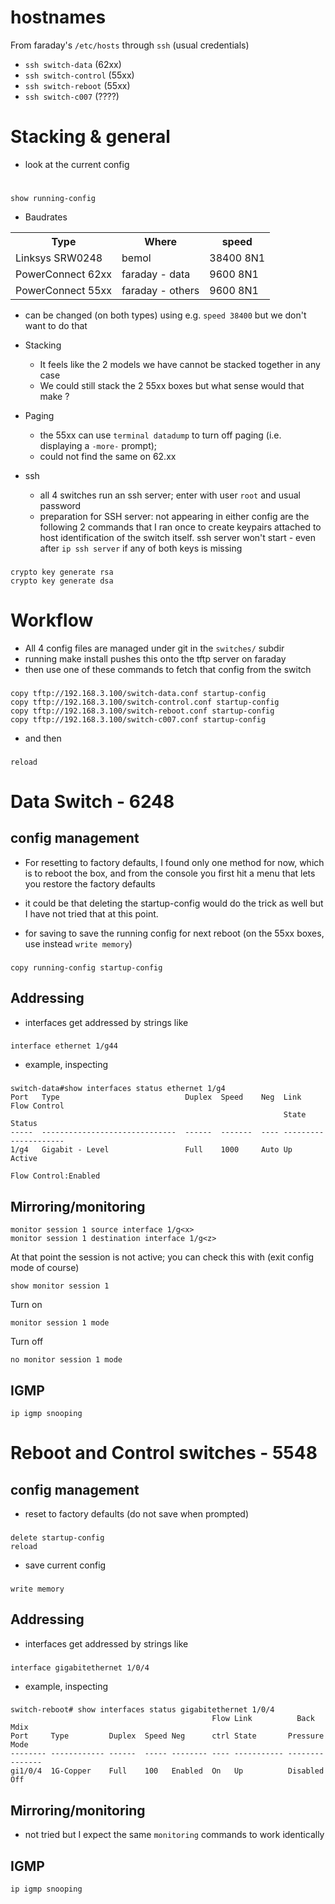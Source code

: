 # hostnames

From faraday's `/etc/hosts` through `ssh` (usual credentials)

* `ssh switch-data`  (62xx)
* `ssh switch-control` (55xx)
* `ssh switch-reboot` (55xx)
* `ssh switch-c007` (????)

# Stacking & general

* look at the current config

#
    show running-config

* Baudrates
<table>
<tr><th>Type</th><th>Where</th><th>speed</th></tr>
<tr><td>Linksys SRW0248</td><td>bemol</td><td>38400 8N1</td></tr>
<tr><td>PowerConnect 62xx</td><td>faraday - data</td><td> 9600 8N1 </td></tr>
<tr><td>PowerConnect 55xx</td><td>faraday - others</td><td> 9600 8N1 </td></tr>
</table>

  * can be changed (on both types) using
 e.g. `speed 38400` but we don't want to do that


* Stacking
  * It feels like the 2 models we have cannot be stacked together in any case
  * We could still stack the 2 55xx boxes but what sense would that make ?
* Paging
  * the 55xx can use `terminal datadump` to turn off paging (i.e. displaying a `-more-` prompt); 
  * could not find the same on 62.xx

* ssh
  * all 4 switches run an ssh server; enter with user `root` and usual password
  * preparation for SSH	 server: not appearing in either config are the following 2 commands that I ran once to create keypairs attached to host identification of the switch itself. ssh server won't start - even after `ip ssh server` if any of both keys is missing


###
    crypto key generate rsa
    crypto key generate dsa
    
# Workflow
* All 4 config files are managed under git in the `switches/` subdir
* running make install pushes this onto the tftp server on faraday
* then use one of these commands to fetch that config from the switch

###
    copy tftp://192.168.3.100/switch-data.conf startup-config
    copy tftp://192.168.3.100/switch-control.conf startup-config
    copy tftp://192.168.3.100/switch-reboot.conf startup-config
    copy tftp://192.168.3.100/switch-c007.conf startup-config
    
* and then 

###
    reload

# Data Switch - 6248

## config management

* For resetting to factory defaults, I found only one method for now, which is to reboot the box, and from the console you first hit a menu that lets you restore the factory defaults

* it could be that deleting the startup-config would do the trick as well but I have not tried that at this point.

* for saving to save the running config for next reboot (on the 55xx boxes, use instead `write memory`)

### 
    copy running-config startup-config
    
## Addressing

* interfaces get addressed by strings like

###
    interface ethernet 1/g44	
    
* example, inspecting

###

    switch-data#show interfaces status ethernet 1/g4
    Port   Type                            Duplex  Speed    Neg  Link  Flow Control
                                                                 State Status
    -----  ------------------------------  ------  -------  ---- --------- ------------
    1/g4   Gigabit - Level                 Full    1000     Auto Up        Active
    
    Flow Control:Enabled


## Mirroring/monitoring   

    monitor session 1 source interface 1/g<x>
    monitor session 1 destination interface 1/g<z>

At that point the session is not active; you can check this with (exit config mode of course)

    show monitor session 1
    
Turn on

    monitor session 1 mode
    
Turn off

    no monitor session 1 mode

## IGMP

    ip igmp snooping
    
# Reboot and Control switches - 5548

## config management

* reset to factory defaults (do not save when prompted)

###
    delete startup-config
    reload

* save current config

###
    write memory

## Addressing

* interfaces get addressed by strings like

###
    interface gigabitethernet 1/0/4	
    
* example, inspecting

###
    switch-reboot# show interfaces status gigabitethernet 1/0/4
                                                 Flow Link          Back   Mdix
    Port     Type         Duplex  Speed Neg      ctrl State       Pressure Mode
    -------- ------------ ------  ----- -------- ---- ----------- -------- -------
    gi1/0/4  1G-Copper    Full    100   Enabled  On   Up          Disabled Off

## Mirroring/monitoring   

* not tried but I expect the same `monitoring` commands to work identically

## IGMP

    ip igmp snooping
